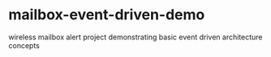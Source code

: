 # mailbox-event-driven-demo
wireless mailbox alert project demonstrating basic event driven architecture concepts
